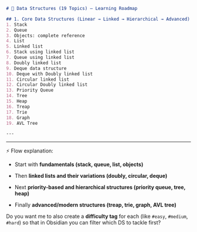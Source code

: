 
```markdown
# 📂 Data Structures (19 Topics) – Learning Roadmap

## 1. Core Data Structures (Linear → Linked → Hierarchical → Advanced)
1. Stack  
2. Queue  
3. Objects: complete reference  
4. List  
5. Linked list  
6. Stack using linked list  
7. Queue using linked list  
8. Doubly linked list  
9. Deque data structure  
10. Deque with Doubly linked list  
11. Circular linked list  
12. Circular Doubly linked list  
13. Priority Queue  
14. Tree  
15. Heap  
16. Treap  
17. Trie  
18. Graph  
19. AVL Tree  

---
```

---

⚡ Flow explanation:

- Start with **fundamentals (stack, queue, list, objects)**
    
- Then **linked lists and their variations (doubly, circular, deque)**
    
- Next **priority-based and hierarchical structures (priority queue, tree, heap)**
    
- Finally **advanced/modern structures (treap, trie, graph, AVL tree)**
    

Do you want me to also create a **difficulty tag** for each (like `#easy`, `#medium`, `#hard`) so that in Obsidian you can filter which DS to tackle first?